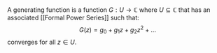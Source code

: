 A generating function is a function $G:U\to \mathbb{C}$ where $U\subseteq \mathbb{C}$ 
that has an associated [[Formal Power Series]] such that:
$$
G(z) = g_{0} + g_{1}z + g_{2}z^{2} + \dots
$$
converges for all $z\in U$. 